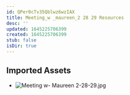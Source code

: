 ```yaml
---
id: QPer0cTv35Qblwz6wzIAX
title: Meeting_w _maureen_2 28 29 Resources
desc: ''
updated: 1645225706399
created: 1645225706399
stub: false
isDir: true
---
```

## Imported Assets
- ![Meeting w- Maureen 2-28-29.jpg](/assets/meeting-w--maureen-2-28-29.jpg)
